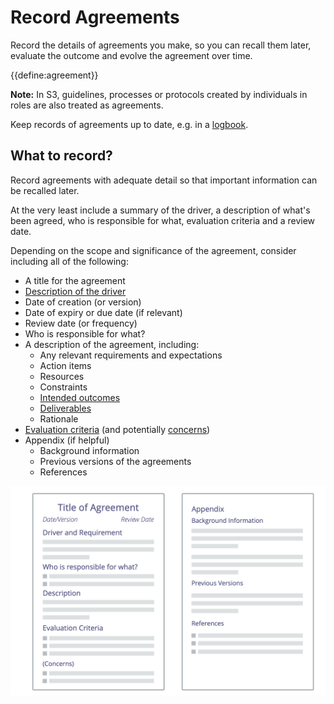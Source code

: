 # Record Agreements

<summary>
Record the details of agreements you make, so you can recall them later, evaluate the outcome and evolve the agreement over time.
</summary>

{{define:agreement}}

**Note:** In S3, guidelines, processes or protocols created by individuals in roles are also treated as agreements.

Keep records of agreements up to date, e.g. in a [logbook](glossary:logbook).


## What to record?

Record agreements with adequate detail so that important information can be recalled later.

At the very least include a summary of the driver, a description of what's been agreed, who is responsible for what, evaluation criteria and a review date.

Depending on the scope and significance of the agreement, consider including all of the following:

-   A title for the agreement
-   [Description of the driver](section:describe-organizational-drivers)
-   Date of creation (or version)
-   Date of expiry or due date (if relevant)
-   Review date (or frequency)
-   Who is responsible for what?
-   A description of the agreement, including:
    -   Any relevant requirements and expectations
    -   Action items
    -   Resources
    -   Constraints
    -   [Intended outcomes](section:clarify-intended-outcome)
    -   [Deliverables](section:describe-deliverables)
    -   Rationale
-   [Evaluation criteria](section:evaluation-criteria) (and potentially [concerns](glossary:concern))
-   Appendix (if helpful)
    -   Background information
    -   Previous versions of the agreements
    -   References

![Template for agreements](img/templates/agreement-template.png)
